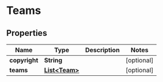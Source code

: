 

# Teams


## Properties

| Name | Type | Description | Notes |
|------------ | ------------- | ------------- | -------------|
|**copyright** | **String** |  |  [optional] |
|**teams** | [**List&lt;Team&gt;**](Team.md) |  |  [optional] |



